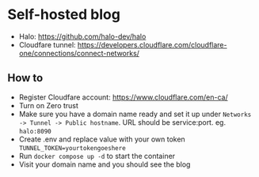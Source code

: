 # Self-hosted blog

- Halo: <https://github.com/halo-dev/halo>
- Cloudfare tunnel: <https://developers.cloudflare.com/cloudflare-one/connections/connect-networks/>

## How to

- Register Cloudfare account: <https://www.cloudflare.com/en-ca/>
- Turn on Zero trust
- Make sure you have a domain name ready and set it up under `Networks -> Tunnel -> Public hostname`. URL should be service:port. eg. `halo:8090`
- Create .env and replace value with your own token `TUNNEL_TOKEN=yourtokengoeshere`
- Run `docker compose up -d` to start the container
- Visit your domain name and you should see the blog
